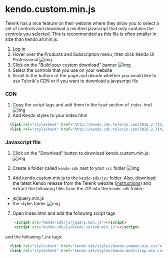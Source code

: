 # kendo.custom.min.js
Telerik has a nice feature on their website where they allow you to select a set of controls and download a minified javascript that only contains the controls you selected. This is recommended as this file is often smaller in size than kendo.all.min.js.

1. [Log in](https://www.telerik.com/account)
2. Hover over the Products and Subscription menu, then click Kendo UI Professional
![img](http://i.imgur.com/jIggSWt.png)
3. Click on the "Build your custom download" banner
![img](http://i.imgur.com/INIvWuC.png)
4. Select the controls that you use on your website
5. Scroll to the bottom of the page and decide whether you would like to use Telerik's CDN or if you want to download a javascript file

### CDN
1. Copy the script tags and add them to the `head` section of `index.html`
![img](http://i.imgur.com/EwnTgY7.png)
2. Add Kendo styles to your index.html
```html
  <link rel="stylesheet" href="http://kendo.cdn.telerik.com/2016.2.714/styles/kendo.common.min.css">
  <link rel="stylesheet" href="http://kendo.cdn.telerik.com/2016.2.714/styles/kendo.bootstrap.min.css">
```


### Javascript file
1. Click on the "Download" button to download kendo.custom.min.js:
![img](http://i.imgur.com/c1QiJ4L.png)

2. Create a folder called `kendo-sdk` next to your `src` folder
 ![img](http://i.imgur.com/8UjLOHX.png)
 3. Add kendo.custom.min.js to the `kendo-sdk/js/` folder. Also, download the latest Kendo release from the Telerik website ([instructions](./kendo_all_min_js.md)) and extract the following files from the ZIP into the `kendo-sdk` folder:
   - js/jquery.min.js
   - the styles folder
 ![img](http://i.imgur.com/czORt01.png)
 7. Open index.html and add the following script tags
```html
    <script src="kendo-sdk/js/jquery.min.js"></script>
    <script src="kendo-sdk/js/kendo.custom.min.js"></script>
```
and the following `link` tags:
```html
  <link rel="stylesheet" href="kendo-sdk/styles/kendo.common.min.css">
  <link rel="stylesheet" href="kendo-sdk/styles/kendo.bootstrap.min.css">
```

